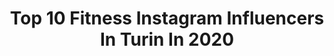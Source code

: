 ---
title: Top 10 Fitness Instagram Influencers In Turin In 2020
description: >-
  Find top fitness Instagram influencers in Turin in 2020. Most popular hashtags: #love #beautiful #home #fitness.
platform: Instagram
profiles:
  - username: "daniele.gaiti"
    fullname: >-
      Daniele Gaiti
    location: "Italy"
    followers: 7808
    engagement: 1278
    commentsToLikes: 0.173640
    id: ck8t50bq08fhu0j78ttv20nhq
    verified: false
    hashtags: "#fashiondiaries, #dapper, #instafashion, #andr"
  - username: "miriammigliaccio"
    fullname: >-
      Miriam
    location: "Italy"
    followers: 11486
    engagement: 1271
    commentsToLikes: 0.026279
    id: ck9wezrpcmmkf0j789f1w9gn0
    verified: false
    hashtags: "#gymmodel, #kissmypeach, #magariio, #body"
  - username: "egolifeofficial"
    fullname: >-
      Eghosa Edayi
    location: "Italy"
    followers: 16824
    engagement: 485
    commentsToLikes: 0.158790
    id: ckap7pf3rkzn50i7827zusl3r
    verified: false
    hashtags: "#fashionblogger, #life, #model, #summer2k19"
  - username: "giuse_joseph"
    fullname: >-
      © Giuse Joseph - Videomaker
    location: "Italy"
    followers: 14349
    engagement: 101
    commentsToLikes: 0.052259
    id: ck14guqwz74lt0i192gmg5z09
    verified: false
    hashtags: "#lumix, #massage, #nexiomi, #videooftheday"
  - username: "miguel.zj"
    fullname: >-
      Juan Miguel
    location: "Italy"
    followers: 8208
    engagement: 495
    commentsToLikes: 0.046831
    id: ck13bz29gxue60i19od32zr3p
    verified: false
    hashtags: "#tshirt, #zumbalove, #unitedstates, #girls"
  - username: "lovefit_girl"
    fullname: >-
      fitness
    location: "Italy"
    followers: 8271
    engagement: 1394
    commentsToLikes: 0.152030
    id: ck0vv6j7hnrfu0i19g45powzl
    verified: false
    hashtags: "#tortasacher, #chocomuffin, #dessertrecipes, #almond"
  - username: "angelicaceci95"
    fullname: >-
      Angelica 💙
    location: "Italy"
    followers: 3574
    engagement: 3013
    commentsToLikes: 0.137509
    id: ck8t5wrudbi500j78diegkd83
    verified: false
    hashtags: "#beautiful, #exercise, #love, #prozisitalia"
  - username: "nerinafrancesca"
    fullname: >-
      Francesca Nerina 💎
    location: "Italy"
    followers: 249928
    engagement: 710
    commentsToLikes: 0.037159
    id: ck8t5753n90v00j78mkte5hhx
    verified: false
    hashtags: "#nature, #moon, #cute, #sexy"
  - username: "_sara.grossi_"
    fullname: >-
      Sara Grossi
    location: "Italy"
    followers: 3326
    engagement: 2557
    commentsToLikes: 0.120389
    id: ck8tb53ltubc50j782zij5rdn
    verified: false
    hashtags: "#nature, #verdenatura, #sperlonga, #lovophotography"
  - username: "serefitfun"
    fullname: >-
      Serena 🇮🇹28 FITMOM
    location: "Italy"
    followers: 33033
    engagement: 877
    commentsToLikes: 0.052904
    id: ck5q1b5moa5fh0i11gd1fbr2z
    verified: false
    hashtags: "#papa, #koalababycare, #38weekspregnant, #premamanlook"
---